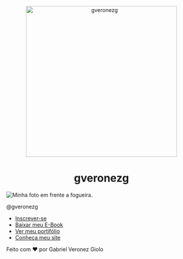 <head>
    <p align="center">
      <img width="400em" src="https://github.com/gveronezg/gveronezg/blob/main/GVG.jpg" alt="gveronezg"/>
    </p> 
  </div>
  <h1 style="text-align: center;" align="center">gveronezg</h1>
  <meta charset="UTF-8" />
  <!-- Permite que a pagina receba caracteres especiais -->
  <meta name="viewport" content="width=device-width, initial-scale=1.0" />
</head>
<body>
    <div id="container0">
      <div id="profile">
        <img src="./assets/GVG.png" alt="Minha foto em frente a fogueira." />
        <p>@gveronezg</p>
      </div>
      <ul>
        <li>
          <a href="#">Inscrever-se</a>
        </li>
        <li>
          <a href="#">Baixar meu E-Book</a>
        </li>
        <li>
          <a href="#">Ver meu portifólio</a>
        </li>
        <li>
          <a href="#" target="_blank">Conheça meu site</a>
        </li>
      </ul>
      <div id="social-links">
        <a
          href="https://www.linkedin.com/in/gabriel-veronez-giolo-70a348193/"
          target="_blank"
        >
          <ion-icon name="logo-linkedin"></ion-icon>
        </a>
        <a href="https://github.com/gveronezg" target="_blank">
          <ion-icon name="logo-github"></ion-icon>
        </a>
        <a href="https://www.facebook.com/gabrielveronezgiolo" target="_blank">
          <ion-icon name="logo-facebook"></ion-icon>
        </a>
        <a href="https://www.instagram.com/gveronezg/" target="_blank">
          <ion-icon name="logo-instagram"></ion-icon>
        </a>
      </div>
      <footer>Feito com ❤️ por Gabriel Veronez Giolo</footer>
    </div>
    <script
      type="module"
      src="https://unpkg.com/ionicons@7.1.0/dist/ionicons/ionicons.esm.js"
    ></script>
    <script
      nomodule
      src="https://unpkg.com/ionicons@7.1.0/dist/ionicons/ionicons.js"
    ></script>
  </body>
